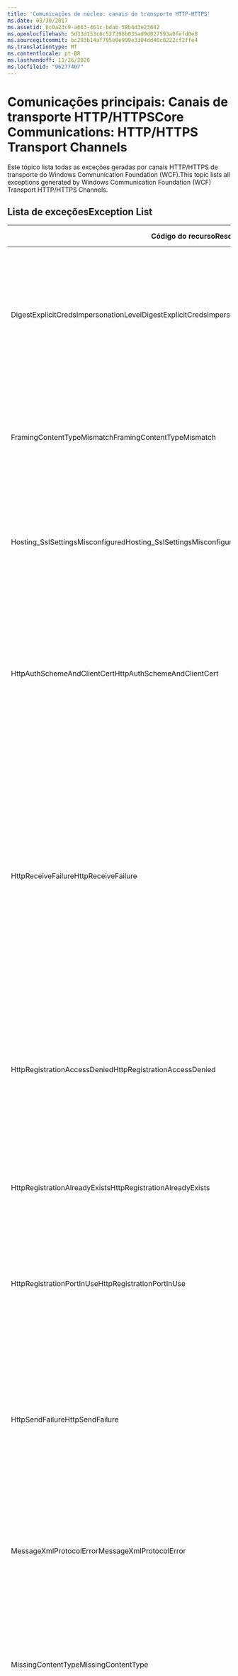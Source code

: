 ```yaml
---
title: 'Comunicações de núcleo: canais de transporte HTTP-HTTPS'
ms.date: 03/30/2017
ms.assetid: 6c0a23c9-a663-461c-bdab-58b4d3e23642
ms.openlocfilehash: 5d33d153c6c527398b035ad9d027593a0fefd0e8
ms.sourcegitcommit: bc293b14af795e0e999e3304dd40c0222cf2ffe4
ms.translationtype: MT
ms.contentlocale: pt-BR
ms.lasthandoff: 11/26/2020
ms.locfileid: "96277407"
---
```

# <a name="core-communications-httphttps-transport-channels"></a><span data-ttu-id="d8328-102">Comunicações principais: Canais de transporte HTTP/HTTPS</span><span class="sxs-lookup"><span data-stu-id="d8328-102">Core Communications: HTTP/HTTPS Transport Channels</span></span>

<span data-ttu-id="d8328-103">Este tópico lista todas as exceções geradas por canais HTTP/HTTPS de transporte do Windows Communication Foundation (WCF).</span><span class="sxs-lookup"><span data-stu-id="d8328-103">This topic lists all exceptions generated by Windows Communication Foundation (WCF) Transport HTTP/HTTPS Channels.</span></span>  
  
## <a name="exception-list"></a><span data-ttu-id="d8328-104">Lista de exceções</span><span class="sxs-lookup"><span data-stu-id="d8328-104">Exception List</span></span>  
  
|<span data-ttu-id="d8328-105">Código do recurso</span><span class="sxs-lookup"><span data-stu-id="d8328-105">Resource Code</span></span>|<span data-ttu-id="d8328-106">Cadeia de caracteres de recurso</span><span class="sxs-lookup"><span data-stu-id="d8328-106">Resource String</span></span>|  
|-------------------|---------------------|  
|<span data-ttu-id="d8328-107">DigestExplicitCredsImpersonationLevel</span><span class="sxs-lookup"><span data-stu-id="d8328-107">DigestExplicitCredsImpersonationLevel</span></span>|<span data-ttu-id="d8328-108">O nível de representação especificado foi especificado.</span><span class="sxs-lookup"><span data-stu-id="d8328-108">The specified impersonation level was specified.</span></span> <span data-ttu-id="d8328-109">A autenticação HTTP Digest só dá suporte ao nível de ' representação ' quando usada com uma credencial explícita.</span><span class="sxs-lookup"><span data-stu-id="d8328-109">HTTP Digest authentication only supports the 'Impersonation' level when used with an explicit credential.</span></span>|  
|<span data-ttu-id="d8328-110">FramingContentTypeMismatch</span><span class="sxs-lookup"><span data-stu-id="d8328-110">FramingContentTypeMismatch</span></span>|<span data-ttu-id="d8328-111">O tipo de conteúdo especificado não era suportado pelo serviço especificado.</span><span class="sxs-lookup"><span data-stu-id="d8328-111">The specified content type was not supported by the specified service.</span></span> <span data-ttu-id="d8328-112">As associações de cliente e serviço podem ser incompatíveis.</span><span class="sxs-lookup"><span data-stu-id="d8328-112">The client and service bindings may be mismatched.</span></span>|  
|<span data-ttu-id="d8328-113">Hosting_SslSettingsMisconfigured</span><span class="sxs-lookup"><span data-stu-id="d8328-113">Hosting_SslSettingsMisconfigured</span></span>|<span data-ttu-id="d8328-114">As configurações de protocolo SSL para o serviço especificado não correspondem às do Serviços de Informações da Internet.</span><span class="sxs-lookup"><span data-stu-id="d8328-114">The Secure Sockets Layer settings for the specified service do not match those of the Internet Information Services.</span></span>|  
|<span data-ttu-id="d8328-115">HttpAuthSchemeAndClientCert</span><span class="sxs-lookup"><span data-stu-id="d8328-115">HttpAuthSchemeAndClientCert</span></span>|<span data-ttu-id="d8328-116">O HTTPS Listener Factory foi configurado para exigir um certificado de cliente e o esquema de autenticação especificado.</span><span class="sxs-lookup"><span data-stu-id="d8328-116">The HTTPS listener factory was configured to require a client certificate and the specified authentication scheme.</span></span> <span data-ttu-id="d8328-117">No entanto, apenas uma forma de autenticação de cliente pode ser necessária ao mesmo tempo.</span><span class="sxs-lookup"><span data-stu-id="d8328-117">However, only one form of client authentication can be required at one time.</span></span>|  
|<span data-ttu-id="d8328-118">HttpReceiveFailure</span><span class="sxs-lookup"><span data-stu-id="d8328-118">HttpReceiveFailure</span></span>|<span data-ttu-id="d8328-119">Ocorreu um erro ao receber a resposta HTTP para o especificado.</span><span class="sxs-lookup"><span data-stu-id="d8328-119">An error occurred while receiving the HTTP response to the specified.</span></span> <span data-ttu-id="d8328-120">A associação de ponto de extremidade de serviço não pode estar usando o protocolo HTTP.</span><span class="sxs-lookup"><span data-stu-id="d8328-120">The service endpoint binding may not be using the HTTP protocol.</span></span> <span data-ttu-id="d8328-121">Outra possibilidade é que um contexto de solicitação HTTP seja encerrado pelo servidor devido a um desligamento do serviço.</span><span class="sxs-lookup"><span data-stu-id="d8328-121">Another possibility is that an HTTP request context was terminated by the server because of a service shutting down.</span></span> <span data-ttu-id="d8328-122">Consulte os logs do servidor para obter mais detalhes.</span><span class="sxs-lookup"><span data-stu-id="d8328-122">See the server logs for more details.</span></span>|  
|<span data-ttu-id="d8328-123">HttpRegistrationAccessDenied</span><span class="sxs-lookup"><span data-stu-id="d8328-123">HttpRegistrationAccessDenied</span></span>|<span data-ttu-id="d8328-124">O HTTP não pode registrar a URL especificada.</span><span class="sxs-lookup"><span data-stu-id="d8328-124">HTTP cannot register the specified URL.</span></span> <span data-ttu-id="d8328-125">Seu processo não tem direitos de acesso a este namespace (consulte [reservas de namespace, registros e roteamento](/windows/desktop/http/namespace-reservations-registrations-and-routing) para obter detalhes).</span><span class="sxs-lookup"><span data-stu-id="d8328-125">Your process does not have access rights to this namespace (see [Namespace Reservations, Registrations, and Routing](/windows/desktop/http/namespace-reservations-registrations-and-routing) for details).</span></span>|  
|<span data-ttu-id="d8328-126">HttpRegistrationAlreadyExists</span><span class="sxs-lookup"><span data-stu-id="d8328-126">HttpRegistrationAlreadyExists</span></span>|<span data-ttu-id="d8328-127">O HTTP não pode registrar a URL especificada.</span><span class="sxs-lookup"><span data-stu-id="d8328-127">HTTP cannot register the specified URL.</span></span> <span data-ttu-id="d8328-128">Outro aplicativo já registrou essa URL com HTTP.SYS.</span><span class="sxs-lookup"><span data-stu-id="d8328-128">Another application already registered this URL with HTTP.SYS.</span></span>|  
|<span data-ttu-id="d8328-129">HttpRegistrationPortInUse</span><span class="sxs-lookup"><span data-stu-id="d8328-129">HttpRegistrationPortInUse</span></span>|<span data-ttu-id="d8328-130">O HTTP não pode registrar a URL especificada porque a porta TCP especificada está sendo usada por outro aplicativo.</span><span class="sxs-lookup"><span data-stu-id="d8328-130">HTTP cannot register the specified URL because the specified TCP port is being used by another application.</span></span>|  
|<span data-ttu-id="d8328-131">HttpSendFailure</span><span class="sxs-lookup"><span data-stu-id="d8328-131">HttpSendFailure</span></span>|<span data-ttu-id="d8328-132">Ocorreu um erro ao fazer a solicitação HTTP para o especificado.</span><span class="sxs-lookup"><span data-stu-id="d8328-132">An error occurred while making the HTTP request to the specified.</span></span> <span data-ttu-id="d8328-133">Verifique se a causa não é uma incompatibilidade de associação de segurança.</span><span class="sxs-lookup"><span data-stu-id="d8328-133">Ensure that the cause is not a security binding mismatch.</span></span> <span data-ttu-id="d8328-134">Verifique também se o serviço não está configurado para protocolo SSL.</span><span class="sxs-lookup"><span data-stu-id="d8328-134">Also ensure that the service is not configured for Secure Sockets Layer.</span></span>|  
|<span data-ttu-id="d8328-135">MessageXmlProtocolError</span><span class="sxs-lookup"><span data-stu-id="d8328-135">MessageXmlProtocolError</span></span>|<span data-ttu-id="d8328-136">Ocorreu um problema com o XML recebido da rede.</span><span class="sxs-lookup"><span data-stu-id="d8328-136">A problem occurred with the XML that was received from the network.</span></span> <span data-ttu-id="d8328-137">Consulte a exceção interna para obter mais detalhes.</span><span class="sxs-lookup"><span data-stu-id="d8328-137">See the inner exception for more details.</span></span>|  
|<span data-ttu-id="d8328-138">MissingContentType</span><span class="sxs-lookup"><span data-stu-id="d8328-138">MissingContentType</span></span>|<span data-ttu-id="d8328-139">O receptor retornou um erro que indica que o tipo de conteúdo estava ausente na solicitação para o especificado.</span><span class="sxs-lookup"><span data-stu-id="d8328-139">The receiver returned an error that indicates that the content type was missing on the request to the specified.</span></span> <span data-ttu-id="d8328-140">Consulte a exceção interna para obter mais informações.</span><span class="sxs-lookup"><span data-stu-id="d8328-140">See the inner exception for more information.</span></span>|  
|<span data-ttu-id="d8328-141">ProxyAuthenticationLevelMismatch</span><span class="sxs-lookup"><span data-stu-id="d8328-141">ProxyAuthenticationLevelMismatch</span></span>|<span data-ttu-id="d8328-142">A credencial de autenticação de proxy HTTP especificou um requisito de autenticação mútua que é mais estrito do que o requisito para a autenticação do servidor de destino.</span><span class="sxs-lookup"><span data-stu-id="d8328-142">The HTTP proxy authentication credential specified a mutual authentication requirement that is stricter than the requirement for the target server authentication.</span></span>|  
|<span data-ttu-id="d8328-143">ProxyImpersonationLevelMismatch</span><span class="sxs-lookup"><span data-stu-id="d8328-143">ProxyImpersonationLevelMismatch</span></span>|<span data-ttu-id="d8328-144">A credencial de autenticação de proxy HTTP especificou uma restrição de nível de representação mais estrita que a restrição para a autenticação do servidor de destino.</span><span class="sxs-lookup"><span data-stu-id="d8328-144">The HTTP proxy authentication credential specified an impersonation level restriction that is stricter than the restriction for the target server authentication.</span></span>|  
|<span data-ttu-id="d8328-145">SecureChannelFailure</span><span class="sxs-lookup"><span data-stu-id="d8328-145">SecureChannelFailure</span></span>|<span data-ttu-id="d8328-146">Um canal seguro não pode ser estabelecido para segurança de camada de soquete/transporte de SSL com a autoridade especificada.</span><span class="sxs-lookup"><span data-stu-id="d8328-146">A secure channel cannot be established for Secure Socket Layer/Transport Layer Security with the specified authority.</span></span>|  
|<span data-ttu-id="d8328-147">TrustFailure</span><span class="sxs-lookup"><span data-stu-id="d8328-147">TrustFailure</span></span>|<span data-ttu-id="d8328-148">Uma relação de confiança não pode ser estabelecida para o canal seguro de segurança da camada de soquete/transporte com a autoridade especificada.</span><span class="sxs-lookup"><span data-stu-id="d8328-148">A trust relationship cannot be established for the Secure Socket Layer/ Transport Layer Security secure channel with the specified authority.</span></span>|  
|<span data-ttu-id="d8328-149">UseDefaultWebProxyCantBeUsedWithExplicitProxyAddress</span><span class="sxs-lookup"><span data-stu-id="d8328-149">UseDefaultWebProxyCantBeUsedWithExplicitProxyAddress</span></span>|<span data-ttu-id="d8328-150">Você não pode especificar um endereço de proxy explícito, bem como UseDefaultWebProxy = true no seu elemento HttpTransportBinding.</span><span class="sxs-lookup"><span data-stu-id="d8328-150">You cannot specify an explicit proxy address as well as UseDefaultWebProxy=true in your HttpTransportBinding element.</span></span>|
